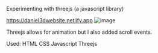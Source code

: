 Experimenting with threejs (a javascript library)

https://daniel3dwebsite.netlify.app
![image](https://user-images.githubusercontent.com/73367368/184522704-3ca09cab-b8fa-4810-9cd3-53ad7b4b349c.png)

Threejs allows for animation but I also added scroll events.

Used:
HTML
CSS
Javascript
Threejs

